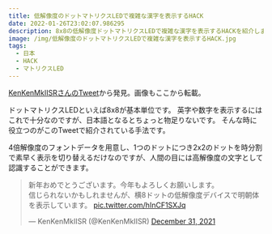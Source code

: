 ```yaml
---
title: 低解像度のドットマトリクスLEDで複雑な漢字を表示するHACK
date: 2022-01-26T23:02:07.986295
description: 8x8の低解像度ドットマトリクスLEDで複雑な漢字を表示するHACKを紹介します
image: /img/低解像度のドットマトリクスLEDで複雑な漢字を表示するHACK.jpg
tags:
  - 日本
  - HACK
  - マトリクスLED
---
```

[KenKenMkIISRさんのTweet](https://twitter.com/KenKenMkIISR/status/1476934681492819974)から発見。画像もここから転載。

ドットマトリクスLEDといえば8x8が基本単位です。
英字や数字を表示するにはこれで十分なのですが、日本語となるとちょっと物足りないです。
そんな時に役立つのがこのTweetで紹介されている手法です。

4倍解像度のフォントデータを用意し、1つのドットにつき2x2のドットを時分割で素早く表示を切り替えるだけなのですが、人間の目には高解像度の文字として認識することができます。

<blockquote class="twitter-tweet"><p lang="ja" dir="ltr">新年おめでとうございます。今年もよろしくお願いします。<br>信じられないかもしれませんが、横8ドットの低解像度デバイスで明朝体を表示しています。 <a href="https://t.co/hInCF1SXJq">pic.twitter.com/hInCF1SXJq</a></p>&mdash; KenKenMkIISR (@KenKenMkIISR) <a href="https://twitter.com/KenKenMkIISR/status/1476934681492819974?ref_src=twsrc%5Etfw">December 31, 2021</a></blockquote> <script async src="https://platform.twitter.com/widgets.js" charset="utf-8"></script>
